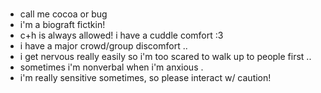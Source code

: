 ###
- call me cocoa or bug
- i'm a biograft fictkin!
- c+h is always allowed! i have a cuddle comfort :3
- i have a major crowd/group discomfort ..
- i get nervous really easily so i'm too scared to walk up to people first ..
- sometimes i'm nonverbal when i'm anxious .
- i'm really sensitive sometimes, so please interact w/ caution!
<!--
**cocoagraft/cocoagraft** is a ✨ _special_ ✨ repository because its `README.md` (this file) appears on your GitHub profile.

Here are some ideas to get you started:

- 🔭 I’m currently working on ...
- 🌱 I’m currently learning ...
- 👯 I’m looking to collaborate on ...
- 🤔 I’m looking for help with ...
- 💬 Ask me about ...
- 📫 How to reach me: ...
- 😄 Pronouns: ...
- ⚡ Fun fact: ...
-->
